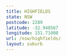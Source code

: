```yaml
---
title: HIGHFIELDS
state: NSW
postcode: 2289
latitude: -32.948567
longitude: 151.71008
url: /nsw/highfields/
layout: suburb
---
```


